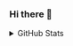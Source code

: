 ### Hi there 👋

<!--
**abra-abe/abra-abe** is a ✨ _special_ ✨ repository because its `README.md` (this file) appears on your GitHub profile.

Here are some ideas to get you started:

- 🔭 I’m currently working on ...
- 🌱 I’m currently learning ...
- 👯 I’m looking to collaborate on ...
- 🤔 I’m looking for help with ...
- 💬 Ask me about ...
- 📫 How to reach me: ...
- 😄 Pronouns: ...
- ⚡ Fun fact: ...
-->
<details>
  <summary>GitHub Stats</summary>

  <img align="left" alt="abra-abe GitHub Stats" src="github-readme-stats-fawn-kappa-19.vercel.app/api?username=abra-abe&show_icons=true&hide_border=true" />
</details>
